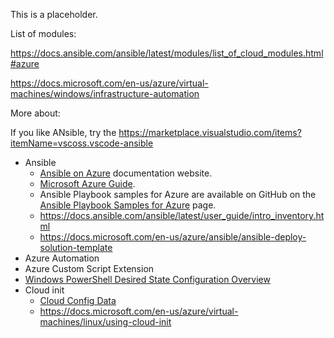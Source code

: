 This is a placeholder.


List of modules:

https://docs.ansible.com/ansible/latest/modules/list_of_cloud_modules.html#azure

https://docs.microsoft.com/en-us/azure/virtual-machines/windows/infrastructure-automation

More about:

If you like ANsible, try the 
https://marketplace.visualstudio.com/items?itemName=vscoss.vscode-ansible

* Ansible
  * [Ansible on Azure](https://docs.microsoft.com/en-us/azure/ansible/?ocid=AID754288&wt.mc_id=CFID0352) documentation website.
  * [Microsoft Azure Guide](https://docs.ansible.com/ansible/latest/scenario_guides/guide_azure.html).
  * Ansible Playbook samples for Azure are available on GitHub on the [Ansible Playbook Samples for Azure](https://github.com/Azure-Samples/ansible-playbooks) page.
  * https://docs.ansible.com/ansible/latest/user_guide/intro_inventory.html
  * https://docs.microsoft.com/en-us/azure/ansible/ansible-deploy-solution-template
* Azure Automation
* Azure Custom Script Extension
* [Windows PowerShell Desired State Configuration Overview](https://docs.microsoft.com/en-us/powershell/dsc/overview/overview)
* Cloud init
  * [Cloud Config Data](https://cloudinit.readthedocs.io/en/latest/topics/format.html#cloud-config-data)
  * https://docs.microsoft.com/en-us/azure/virtual-machines/linux/using-cloud-init